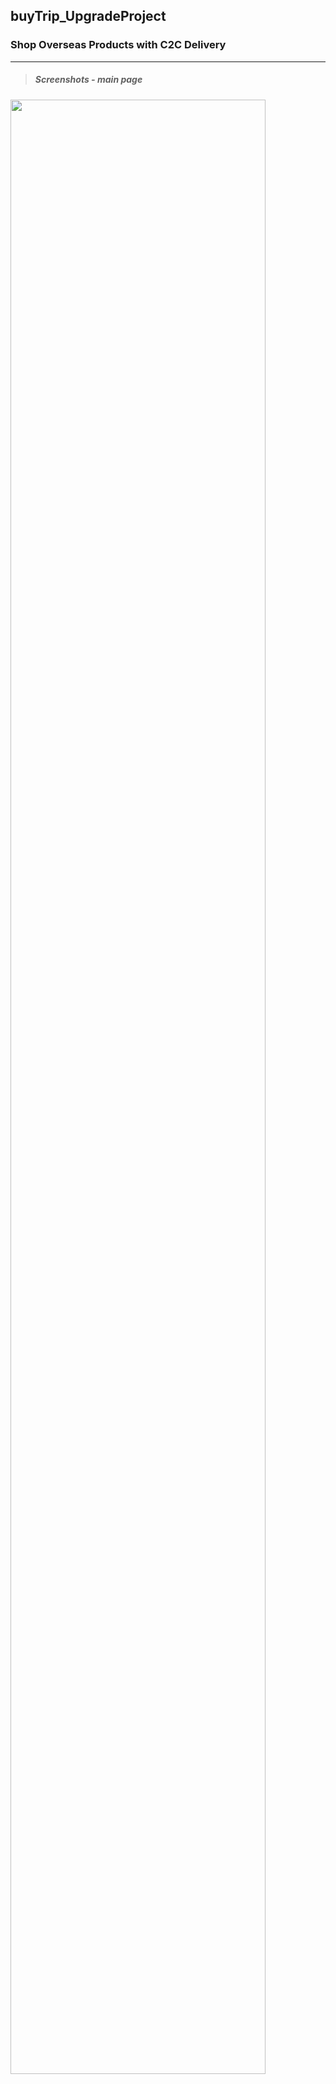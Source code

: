 
## buyTrip_UpgradeProject
### Shop Overseas Products with C2C Delivery

<hr/>

> ##### Screenshots - main page

<img src="https://user-images.githubusercontent.com/38065579/43908244-712ca130-9c32-11e8-9428-175753935dbf.png" width="90%"></img>
